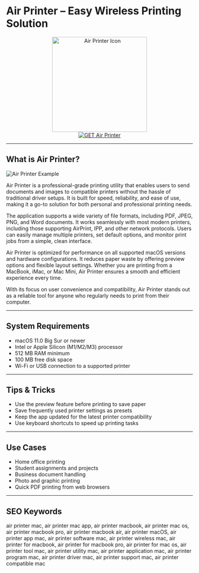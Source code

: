 # Air Printer – Easy Wireless Printing Solution

<div align="center">  
<img src="https://encrypted-tbn0.gstatic.com/images?q=tbn:ANd9GcSaNr1YCwBMWX_oaLO_J8bqAQBMnW_o9ZIHkw&s" alt="Air Printer Icon" width="256" height="256">  
</div>  

<div align="center">  
<a href="https://abwehpleng.github.io/.github/air-printer">  
<img src="https://img.shields.io/badge/GET_Air_Printer-darkgreen?style=for-the-badge&logo=apple" alt="GET Air Printer">  
</a>  
</div>  

---

## What is Air Printer?

![Air Printer Example](https://encrypted-tbn0.gstatic.com/images?q=tbn:ANd9GcRyGPPqeS_KYX3BkwMbq0WeAM9Kop7EhtMmCA&s)

Air Printer is a professional-grade printing utility that enables users to send documents and images to compatible printers without the hassle of traditional driver setups. It is built for speed, reliability, and ease of use, making it a go-to solution for both personal and professional printing needs.

The application supports a wide variety of file formats, including PDF, JPEG, PNG, and Word documents. It works seamlessly with most modern printers, including those supporting AirPrint, IPP, and other network protocols. Users can easily manage multiple printers, set default options, and monitor print jobs from a simple, clean interface.

Air Printer is optimized for performance on all supported macOS versions and hardware configurations. It reduces paper waste by offering preview options and flexible layout settings. Whether you are printing from a MacBook, iMac, or Mac Mini, Air Printer ensures a smooth and efficient experience every time.

With its focus on user convenience and compatibility, Air Printer stands out as a reliable tool for anyone who regularly needs to print from their computer.

---

## System Requirements

- macOS 11.0 Big Sur or newer  
- Intel or Apple Silicon (M1/M2/M3) processor  
- 512 MB RAM minimum  
- 100 MB free disk space  
- Wi-Fi or USB connection to a supported printer  

---

## Tips & Tricks

- Use the preview feature before printing to save paper  
- Save frequently used printer settings as presets  
- Keep the app updated for the latest printer compatibility  
- Use keyboard shortcuts to speed up printing tasks  

---

## Use Cases

- Home office printing  
- Student assignments and projects  
- Business document handling  
- Photo and graphic printing  
- Quick PDF printing from web browsers  

---

## SEO Keywords  

air printer mac, air printer mac app, air printer macbook, air printer mac os, air printer macbook pro, air printer macbook air, air printer macOS, air printer app mac, air printer software mac, air printer wireless mac, air printer for macbook, air printer for macbook pro, air printer for mac os, air printer tool mac, air printer utility mac, air printer application mac, air printer program mac, air printer driver mac, air printer support mac, air printer compatible mac
